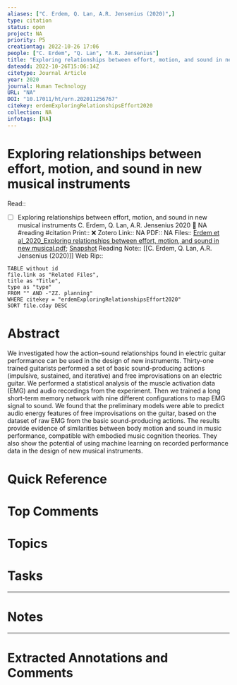 ```yaml
---
aliases: ["C. Erdem, Q. Lan, A.R. Jensenius (2020)",]
type: citation
status: open
project: NA
priority: P5
creationtag: 2022-10-26 17:06
people: ["C. Erdem", "Q. Lan", "A.R. Jensenius"]
title: "Exploring relationships between effort, motion, and sound in new musical instruments"
dateadd: 2022-10-26T15:06:14Z
citetype: Journal Article
year: 2020
journal: Human Technology
URL: "NA"
DOI: "10.17011/ht/urn.202011256767"
citekey: erdemExploringRelationshipsEffort2020
collection: NA
infotags: [NA]
---
```


# Exploring relationships between effort, motion, and sound in new musical instruments
Read:: 
- [ ] Exploring relationships between effort, motion, and sound in new musical instruments C. Erdem, Q. Lan, A.R. Jensenius 2020 🛫 NA #reading #citation
Print::  ❌
Zotero Link:: NA
PDF:: NA
Files:: [Erdem et al_2020_Exploring relationships between effort, motion, and sound in new musical.pdf](file:////home/michaelt/Insync/m@tarlton.info/Google%20Drive/06.%20Zotero/storage/H4K2ACP5/Erdem%20et%20al_2020_Exploring%20relationships%20between%20effort,%20motion,%20and%20sound%20in%20new%20musical.pdf); [Snapshot](file:////home/michaelt/Insync/m@tarlton.info/Google%20Drive/06.%20Zotero/storage/BIEFRBWG/84959.html)
Reading Note:: [[C. Erdem, Q. Lan, A.R. Jensenius (2020)]]
Web Rip:: 

```dataview
TABLE without id
file.link as "Related Files",
title as "Title",
type as "type"
FROM "" AND -"ZZ. planning"
WHERE citekey = "erdemExploringRelationshipsEffort2020" 
SORT file.cday DESC
```

# Abstract
We investigated how the action–sound relationships found in electric guitar performance can be used in the design of new instruments. Thirty-one trained guitarists performed a set of basic sound-producing actions (impulsive, sustained, and iterative) and free improvisations on an electric guitar. We performed a statistical analysis of the muscle activation data (EMG) and audio recordings from the experiment. Then we trained a long short-term memory network with nine different configurations to map EMG signal to sound. We found that the preliminary models were able to predict audio energy features of free improvisations on the guitar, based on the dataset of raw EMG from the basic sound-producing actions. The results provide evidence of similarities between body motion and sound in music performance, compatible with embodied music cognition theories. They also show the potential of using machine learning on recorded performance data in the design of new musical instruments.

# Quick Reference


# Top Comments


# Topics


# Tasks


----
# Notes


----
# Extracted Annotations and Comments